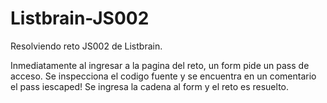 # Listbrain-JS002
Resolviendo reto JS002 de Listbrain.

Inmediatamente al ingresar a la pagina del reto, un form pide un pass de acceso.
Se inspecciona el codigo fuente y se encuentra en un comentario el pass iescaped!
Se ingresa la cadena al form y el reto es resuelto.
